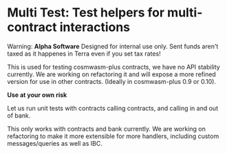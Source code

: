 # Multi Test: Test helpers for multi-contract interactions

Warning: **Alpha Software** Designed for internal use only.
Sent funds aren't taxed as it happenes in Terra even if you set tax rates!

This is used for testing cosmwasm-plus contracts, we have no API
stability currently. We are working on refactoring it and will
expose a more refined version for use in other contracts. (Ideally
in cosmwasm-plus 0.9 or 0.10).

**Use at your own risk**

Let us run unit tests with contracts calling contracts, and calling
in and out of bank.

This only works with contracts and bank currently. We are working
on refactoring to make it more extensible for more handlers,
including custom messages/queries as well as IBC.


